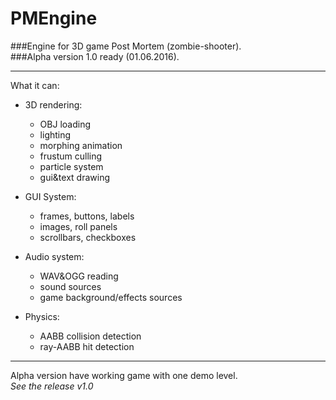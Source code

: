 # PMEngine
###Engine for 3D game Post Mortem (zombie-shooter).   
###Alpha version 1.0 ready (01.06.2016).  
***
What it can:  
+ 3D rendering:  
  - OBJ loading  
  - lighting  
  - morphing animation  
  - frustum culling  
  - particle system  
  - gui&text drawing

+ GUI System:  
  - frames, buttons, labels  
  - images, roll panels  
  - scrollbars, checkboxes  
  
+ Audio system:  
  - WAV&OGG reading  
  - sound sources  
  - game background/effects sources  
  
+ Physics:  
  - AABB collision detection  
  - ray-AABB hit detection  
  
***  
Alpha version have working game with one demo level.  
*See the release v1.0*
